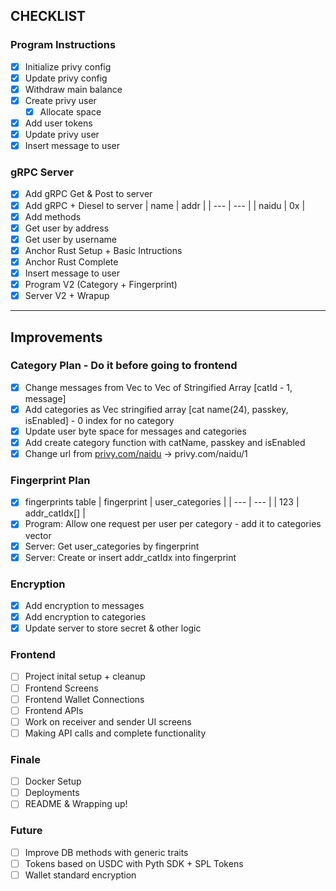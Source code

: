 ## CHECKLIST

### Program Instructions
- [x]  Initialize privy config
- [x]  Update privy config
- [x]  Withdraw main balance
- [x]  Create privy user
    - [x]  Allocate space
- [x]  Add user tokens
- [x]  Update privy user
- [x]  Insert message to user
  
### gRPC Server
- [x]  Add gRPC Get & Post to server
- [x]  Add gRPC + Diesel to server
    | name | addr |
    | --- | --- |
    | naidu | 0x |
- [x]  Add methods
  - [x]  Get user by address
  - [x]  Get user by username
- [x]  Anchor Rust Setup + Basic Intructions
- [x]  Anchor Rust Complete
  - [x]  Insert message to user
- [x] Program V2 (Category + Fingerprint)
- [x] Server V2 + Wrapup

---
## Improvements
### Category Plan - Do it before going to frontend
- [x]  Change messages from Vec<String> to Vec of Stringified Array [catId - 1, message]
- [x]  Add categories as Vec stringified array [cat name(24), passkey, isEnabled] - 0 index for no category
- [x]  Update user byte space for messages and categories
- [x]  Add create category function with catName,  passkey and isEnabled
- [x]  Change url from [privy.com/naidu](http://privy.com/naidu) → privy.com/naidu/1

### Fingerprint Plan
- [x]  fingerprints table
    | fingerprint | user_categories |
    | --- | --- |
    | 123 | addr_catIdx[] |
- [x]  Program: Allow one request per user per category - add it to categories vector
- [x]  Server: Get user_categories by fingerprint
- [x]  Server: Create or insert addr_catIdx into fingerprint

### Encryption
- [x] Add encryption to messages
- [x] Add encryption to categories
- [x] Update server to store secret & other logic

### Frontend
- [ ] Project inital setup + cleanup
- [ ] Frontend Screens
- [ ] Frontend Wallet Connections
- [ ] Frontend APIs
- [ ] Work on receiver and sender UI screens
- [ ] Making API calls and complete functionality

### Finale
- [ ] Docker Setup
- [ ] Deployments
- [ ] README & Wrapping up!

### Future
- [ ] Improve DB methods with generic traits
- [ ] Tokens based on USDC with Pyth SDK + SPL Tokens
- [ ] Wallet standard encryption